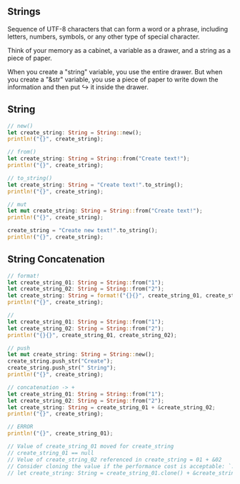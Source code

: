  ## Strings

  Sequence of UTF-8 characters that can form a word or a phrase, including letters, numbers, symbols, or any other type of special character.

  Think of your memory as a cabinet, a variable as a drawer, and a string as a piece of paper.

  When you create a "string" variable, you use the entire drawer. But when you create a "&str" variable, you use a piece of paper to write down the information and then put
  ↪ it inside the drawer.

  ## String

  ```rust
  // new()
  let create_string: String = String::new();
  println!("{}", create_string);

  // from()
  let create_string: String = String::from("Create text!");
  println!("{}", create_string);

  // to_string()
  let create_string: String = "Create text!".to_string();
  println!("{}", create_string);

  // mut
  let mut create_string: String = String::from("Create text!");
  println!("{}", create_string);

  create_string = "Create new text!".to_string();
  println!("{}", create_string);
  ```

  ## String Concatenation

  ```rust
  // format!
  let create_string_01: String = String::from("1");
  let create_string_02: String = String::from("2");
  let create_string: String = format!("{}{}", create_string_01, create_string_02);
  println!("{}", create_string);

  //
  let create_string_01: String = String::from("1");
  let create_string_02: String = String::from("2");
  println!("{}{}", create_string_01, create_string_02);

  // push
  let mut create_string: String = String::new();
  create_string.push_str("Create");
  create_string.push_str(" String");
  println!("{}", create_string);

  // concatenation -> +
  let create_string_01: String = String::from("1");
  let create_string_02: String = String::from("2");
  let create_string: String = create_string_01 + &create_string_02;
  println!("{}", create_string);

  // ERROR
  println!("{}", create_string_01);

  // Value of create_string_01 moved for create_string
  // create_string_01 == null
  // Velue of create_string_02 referenced in create_string = 01 + &02
  // Consider cloning the value if the performance cost is acceptable: `.clone()`
  // let create_string: String = create_string_01.clone() + &create_string_02;
  ```
